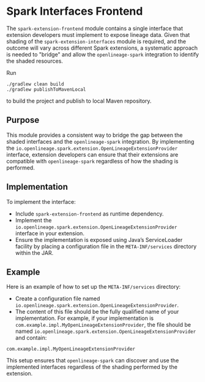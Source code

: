 # Spark Interfaces Frontend

The `spark-extension-frontend` module contains a single interface that extension developers must implement to expose 
lineage data. Given that shading of the `spark-extension-interfaces` module is required, and the outcome will vary across 
different Spark extensions, a systematic approach is needed to "bridge" and allow the `openlineage-spark` integration to
identify the shaded resources.

Run
```shell
./gradlew clean build  
./gradlew publishToMavenLocal
```
to build the project and publish to local Maven repository.

## Purpose

This module provides a consistent way to bridge the gap between the shaded interfaces and the `openlineage-spark` integration.
By implementing the `io.openlineage.spark.extension.OpenLineageExtensionProvider` interface, extension 
developers can ensure that their extensions are compatible with `openlineage-spark` regardless of how the shading is performed.

## Implementation

To implement the interface:
* Include `spark-extension-frontend` as runtime dependency.
* Implement the `io.openlineage.spark.extension.OpenLineageExtensionProvider` interface in your extension.
* Ensure the implementation is exposed using Java’s ServiceLoader facility by placing a configuration file in the `META-INF/services` directory within the JAR.

## Example
Here is an example of how to set up the `META-INF/services` directory:

* Create a configuration file named `io.openlineage.spark.extension.OpenLineageExtensionProvider`.
* The content of this file should be the fully qualified name of your implementation.
For example, if your implementation is `com.example.impl.MyOpenLineageExtensionProvider`, 
the file should be named `io.openlineage.spark.extension.OpenLineageExtensionProvider` and contain:
```
com.example.impl.MyOpenLineageExtensionProvider
```
This setup ensures that `openlineage-spark` can discover and use the implemented interfaces regardless of the shading performed by the extension.
